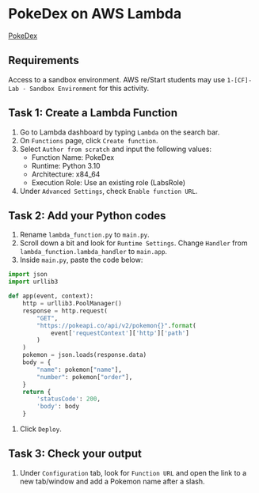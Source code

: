# PokeDex on AWS Lambda
[PokeDex](https://static.wikia.nocookie.net/pokemon/images/5/5c/Gen_I_Pokedex.png/revision/latest?cb=20100717083120)

## Requirements
Access to a sandbox environment. AWS re/Start students may use `1-[CF]-Lab - Sandbox Environment` for this activity.

## Task 1: Create a Lambda Function
1. Go to Lambda dashboard by typing `Lambda` on the search bar.
1. On `Functions` page, click `Create function`.
1. Select `Author from scratch` and input the following values:
   - Function Name: PokeDex
   - Runtime: Python 3.10
   - Architecture: x84_64
   - Execution Role: Use an existing role (LabsRole)
1. Under `Advanced Settings`, check `Enable function URL`.

## Task 2: Add your Python codes
1. Rename `lambda_function.py` to `main.py`.
1. Scroll down a bit and look for `Runtime Settings`. Change `Handler` from `lambda_function.lambda_handler` to `main.app`.
1. Inside `main.py`, paste the code below:

```python
import json
import urllib3

def app(event, context):
    http = urllib3.PoolManager()
    response = http.request(
        "GET", 
        "https://pokeapi.co/api/v2/pokemon{}".format(
            event['requestContext']['http']['path']
        )
    )
    pokemon = json.loads(response.data)
    body = {
        "name": pokemon["name"],
        "number": pokemon["order"],
    }
    return {
        'statusCode': 200,
        'body': body   
    }
```
1. Click `Deploy`.

## Task 3: Check your output
1.  Under `Configuration` tab, look for `Function URL` and open the link to a new tab/window and add a Pokemon name after a slash.